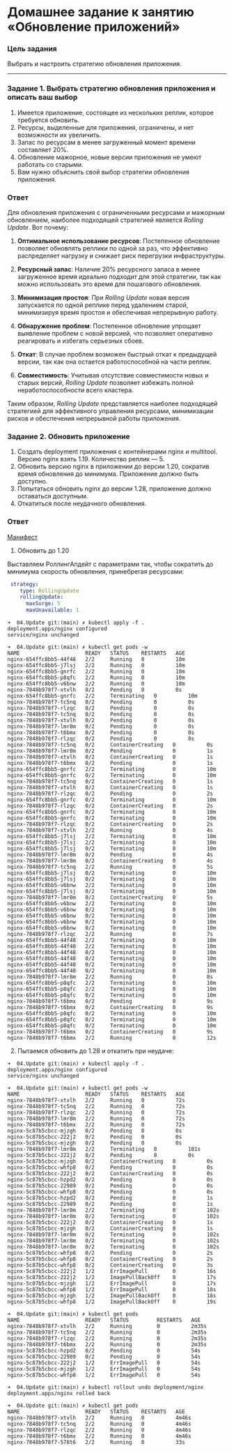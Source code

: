 # Домашнее задание к занятию «Обновление приложений»

### Цель задания

Выбрать и настроить стратегию обновления приложения.

-----

### Задание 1. Выбрать стратегию обновления приложения и описать ваш выбор

1. Имеется приложение, состоящее из нескольких реплик, которое требуется обновить.
2. Ресурсы, выделенные для приложения, ограничены, и нет возможности их увеличить.
3. Запас по ресурсам в менее загруженный момент времени составляет 20%.
4. Обновление мажорное, новые версии приложения не умеют работать со старыми.
5. Вам нужно объяснить свой выбор стратегии обновления приложения.

### Ответ 

Для обновления приложения с ограниченными ресурсами и мажорным обновлением, наиболее подходящей стратегией является *Rolling Update*. Вот почему:

1. **Оптимальное использование ресурсов**: Постепенное обновление позволяет обновлять реплики по одной за раз, что эффективно распределяет нагрузку и снижает риск перегрузки инфраструктуры.

2. **Ресурсный запас**: Наличие 20% ресурсного запаса в менее загруженное время идеально подходит для этой стратегии, так как можно использовать это время для пошагового обновления.

3. **Минимизация простоя**: При *Rolling Update* новая версия запускается по одной реплике перед удалением старой, минимизируя время простоя и обеспечивая непрерывную работу.

4. **Обнаружение проблем**: Постепенное обновление упрощает выявление проблем с новой версией, что позволяет оперативно реагировать и избегать серьезных сбоев.

5. **Откат**: В случае проблем возможен быстрый откат к предыдущей версии, так как она остается работоспособной на части реплик.

6. **Совместимость**: Учитывая отсутствие совместимости новых и старых версий, *Rolling Update* позволяет избежать полной неработоспособности всего кластера.

Таким образом, *Rolling Update* представляется наиболее подходящей стратегией для эффективного управления ресурсами, минимизации рисков и обеспечения непрерывной работы приложения.


### Задание 2. Обновить приложение

1. Создать deployment приложения с контейнерами nginx и multitool. Версию nginx взять 1.19. Количество реплик — 5.
2. Обновить версию nginx в приложении до версии 1.20, сократив время обновления до минимума. Приложение должно быть доступно.
3. Попытаться обновить nginx до версии 1.28, приложение должно оставаться доступным.
4. Откатиться после неудачного обновления.

### Ответ

[Манифест](10-depl-nginx-mtl.yaml)

1. Обновить до 1.20

Выставляем РоллингАпдейт с параметрами так, чтобы сократить до минимума скорость обновления, принебрегая ресурсами:

```yaml
 strategy:
    type: RollingUpdate
    rollingUpdate:
      maxSurge: 5 
      maxUnavailable: 1 
```

```shell
➜  04.Update git:(main) ✗ kubectl apply -f .
deployment.apps/nginx configured
service/nginx unchanged
```

```shell
➜  04.Update git:(main) ✗ kubectl get pods -w
NAME                     READY   STATUS    RESTARTS   AGE
nginx-654ffc8bb5-44f48   2/2     Running   0          10m
nginx-654ffc8bb5-j7lsj   2/2     Running   0          10m
nginx-654ffc8bb5-gnrfc   2/2     Running   0          10m
nginx-654ffc8bb5-p8qfc   2/2     Running   0          10m
nginx-654ffc8bb5-v6bnw   2/2     Running   0          10m
nginx-7848b978f7-xtvlh   0/2     Pending   0          0s
nginx-654ffc8bb5-gnrfc   2/2     Terminating   0          10m
nginx-7848b978f7-tc5nq   0/2     Pending       0          0s
nginx-7848b978f7-rlzqc   0/2     Pending       0          0s
nginx-7848b978f7-tc5nq   0/2     Pending       0          0s
nginx-7848b978f7-xtvlh   0/2     Pending       0          0s
nginx-7848b978f7-lmr8m   0/2     Pending       0          0s
nginx-7848b978f7-t6bmx   0/2     Pending       0          0s
nginx-7848b978f7-rlzqc   0/2     Pending       0          0s
nginx-7848b978f7-tc5nq   0/2     ContainerCreating   0          0s
nginx-7848b978f7-lmr8m   0/2     Pending             0          1s
nginx-7848b978f7-xtvlh   0/2     ContainerCreating   0          1s
nginx-7848b978f7-t6bmx   0/2     Pending             0          1s
nginx-654ffc8bb5-gnrfc   2/2     Terminating         0          10m
nginx-654ffc8bb5-gnrfc   0/2     Terminating         0          10m
nginx-7848b978f7-tc5nq   0/2     ContainerCreating   0          1s
nginx-7848b978f7-xtvlh   0/2     ContainerCreating   0          1s
nginx-7848b978f7-rlzqc   0/2     Pending             0          2s
nginx-654ffc8bb5-gnrfc   0/2     Terminating         0          10m
nginx-7848b978f7-rlzqc   0/2     ContainerCreating   0          2s
nginx-654ffc8bb5-gnrfc   0/2     Terminating         0          10m
nginx-654ffc8bb5-gnrfc   0/2     Terminating         0          10m
nginx-7848b978f7-rlzqc   0/2     ContainerCreating   0          2s
nginx-7848b978f7-xtvlh   2/2     Running             0          4s
nginx-654ffc8bb5-j7lsj   2/2     Terminating         0          10m
nginx-654ffc8bb5-j7lsj   2/2     Terminating         0          10m
nginx-654ffc8bb5-j7lsj   0/2     Terminating         0          10m
nginx-7848b978f7-lmr8m   0/2     Pending             0          4s
nginx-7848b978f7-lmr8m   0/2     ContainerCreating   0          4s
nginx-7848b978f7-tc5nq   2/2     Running             0          5s
nginx-654ffc8bb5-j7lsj   0/2     Terminating         0          10m
nginx-654ffc8bb5-j7lsj   0/2     Terminating         0          10m
nginx-654ffc8bb5-v6bnw   2/2     Terminating         0          10m
nginx-654ffc8bb5-j7lsj   0/2     Terminating         0          10m
nginx-7848b978f7-lmr8m   0/2     ContainerCreating   0          5s
nginx-654ffc8bb5-v6bnw   2/2     Terminating         0          10m
nginx-654ffc8bb5-v6bnw   0/2     Terminating         0          10m
nginx-654ffc8bb5-v6bnw   0/2     Terminating         0          10m
nginx-654ffc8bb5-v6bnw   0/2     Terminating         0          10m
nginx-654ffc8bb5-v6bnw   0/2     Terminating         0          10m
nginx-7848b978f7-rlzqc   2/2     Running             0          7s
nginx-654ffc8bb5-44f48   2/2     Terminating         0          10m
nginx-654ffc8bb5-44f48   2/2     Terminating         0          10m
nginx-654ffc8bb5-44f48   0/2     Terminating         0          10m
nginx-654ffc8bb5-44f48   0/2     Terminating         0          10m
nginx-654ffc8bb5-44f48   0/2     Terminating         0          10m
nginx-654ffc8bb5-44f48   0/2     Terminating         0          10m
nginx-7848b978f7-lmr8m   2/2     Running             0          8s
nginx-654ffc8bb5-p8qfc   2/2     Terminating         0          10m
nginx-654ffc8bb5-p8qfc   2/2     Terminating         0          10m
nginx-654ffc8bb5-p8qfc   0/2     Terminating         0          10m
nginx-7848b978f7-t6bmx   0/2     Pending             0          9s
nginx-7848b978f7-t6bmx   0/2     ContainerCreating   0          9s
nginx-654ffc8bb5-p8qfc   0/2     Terminating         0          10m
nginx-654ffc8bb5-p8qfc   0/2     Terminating         0          10m
nginx-654ffc8bb5-p8qfc   0/2     Terminating         0          10m
nginx-7848b978f7-t6bmx   0/2     ContainerCreating   0          9s
nginx-7848b978f7-t6bmx   2/2     Running             0          12s
```

2. Пытаемся обновить до 1.28 и откатить при неудаче:

```shell
➜  04.Update git:(main) ✗ kubectl apply -f .
deployment.apps/nginx configured
service/nginx unchanged
```

```shell
➜  04.Update git:(main) ✗ kubectl get pods -w
NAME                     READY   STATUS    RESTARTS   AGE
nginx-7848b978f7-xtvlh   2/2     Running   0          72s
nginx-7848b978f7-tc5nq   2/2     Running   0          72s
nginx-7848b978f7-rlzqc   2/2     Running   0          72s
nginx-7848b978f7-lmr8m   2/2     Running   0          72s
nginx-7848b978f7-t6bmx   2/2     Running   0          72s
nginx-5c87b5cbcc-mjzgh   0/2     Pending   0          0s
nginx-5c87b5cbcc-222j2   0/2     Pending   0          0s
nginx-5c87b5cbcc-mjzgh   0/2     Pending   0          0s
nginx-7848b978f7-lmr8m   2/2     Terminating   0          101s
nginx-5c87b5cbcc-222j2   0/2     Pending       0          0s
nginx-5c87b5cbcc-mjzgh   0/2     ContainerCreating   0          0s
nginx-5c87b5cbcc-whfp8   0/2     Pending             0          0s
nginx-5c87b5cbcc-222j2   0/2     ContainerCreating   0          0s
nginx-5c87b5cbcc-hzpd2   0/2     Pending             0          0s
nginx-5c87b5cbcc-22989   0/2     Pending             0          0s
nginx-5c87b5cbcc-whfp8   0/2     Pending             0          0s
nginx-5c87b5cbcc-hzpd2   0/2     Pending             0          1s
nginx-5c87b5cbcc-22989   0/2     Pending             0          1s
nginx-7848b978f7-lmr8m   2/2     Terminating         0          102s
nginx-7848b978f7-lmr8m   0/2     Terminating         0          102s
nginx-5c87b5cbcc-222j2   0/2     ContainerCreating   0          1s
nginx-5c87b5cbcc-mjzgh   0/2     ContainerCreating   0          1s
nginx-7848b978f7-lmr8m   0/2     Terminating         0          102s
nginx-7848b978f7-lmr8m   0/2     Terminating         0          102s
nginx-7848b978f7-lmr8m   0/2     Terminating         0          102s
nginx-5c87b5cbcc-whfp8   0/2     Pending             0          2s
nginx-5c87b5cbcc-whfp8   0/2     ContainerCreating   0          2s
nginx-5c87b5cbcc-whfp8   0/2     ContainerCreating   0          3s
nginx-5c87b5cbcc-222j2   1/2     ErrImagePull        0          16s
nginx-5c87b5cbcc-222j2   1/2     ImagePullBackOff    0          17s
nginx-5c87b5cbcc-mjzgh   1/2     ErrImagePull        0          17s
nginx-5c87b5cbcc-whfp8   1/2     ErrImagePull        0          18s
nginx-5c87b5cbcc-mjzgh   1/2     ImagePullBackOff    0          18s
nginx-5c87b5cbcc-whfp8   1/2     ImagePullBackOff    0          19s
```

```shell
➜  04.Update git:(main) ✗ kubectl get pods   
NAME                     READY   STATUS         RESTARTS   AGE
nginx-7848b978f7-xtvlh   2/2     Running        0          2m35s
nginx-7848b978f7-tc5nq   2/2     Running        0          2m35s
nginx-7848b978f7-rlzqc   2/2     Running        0          2m35s
nginx-7848b978f7-t6bmx   2/2     Running        0          2m35s
nginx-5c87b5cbcc-hzpd2   0/2     Pending        0          54s
nginx-5c87b5cbcc-22989   0/2     Pending        0          54s
nginx-5c87b5cbcc-222j2   1/2     ErrImagePull   0          54s
nginx-5c87b5cbcc-mjzgh   1/2     ErrImagePull   0          54s
nginx-5c87b5cbcc-whfp8   1/2     ErrImagePull   0          54s
```

```shell
➜  04.Update git:(main) ✗ kubectl rollout undo deployment/nginx 
deployment.apps/nginx rolled back
```

```shell
➜  04.Update git:(main) ✗ kubectl get pods   
NAME                     READY   STATUS    RESTARTS   AGE
nginx-7848b978f7-xtvlh   2/2     Running   0          4m46s
nginx-7848b978f7-tc5nq   2/2     Running   0          4m46s
nginx-7848b978f7-rlzqc   2/2     Running   0          4m46s
nginx-7848b978f7-t6bmx   2/2     Running   0          4m46s
nginx-7848b978f7-578t6   2/2     Running   0          33s
```